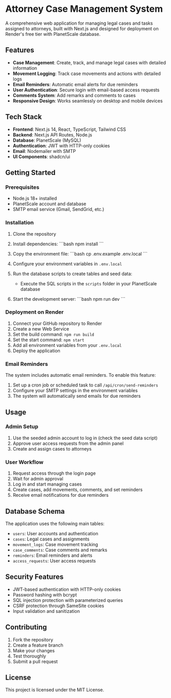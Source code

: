 # Attorney Case Management System

A comprehensive web application for managing legal cases and tasks assigned to attorneys, built with Next.js and designed for deployment on Render's free tier with PlanetScale database.

## Features

- **Case Management**: Create, track, and manage legal cases with detailed information
- **Movement Logging**: Track case movements and actions with detailed logs
- **Email Reminders**: Automatic email alerts for due reminders
- **User Authentication**: Secure login with email-based access requests
- **Comments System**: Add remarks and comments to cases
- **Responsive Design**: Works seamlessly on desktop and mobile devices

## Tech Stack

- **Frontend**: Next.js 14, React, TypeScript, Tailwind CSS
- **Backend**: Next.js API Routes, Node.js
- **Database**: PlanetScale (MySQL)
- **Authentication**: JWT with HTTP-only cookies
- **Email**: Nodemailer with SMTP
- **UI Components**: shadcn/ui

## Getting Started

### Prerequisites

- Node.js 18+ installed
- PlanetScale account and database
- SMTP email service (Gmail, SendGrid, etc.)

### Installation

1. Clone the repository
2. Install dependencies:
   \`\`\`bash
   npm install
   \`\`\`

3. Copy the environment file:
   \`\`\`bash
   cp .env.example .env.local
   \`\`\`

4. Configure your environment variables in `.env.local`

5. Run the database scripts to create tables and seed data:
   - Execute the SQL scripts in the `scripts` folder in your PlanetScale database

6. Start the development server:
   \`\`\`bash
   npm run dev
   \`\`\`

### Deployment on Render

1. Connect your GitHub repository to Render
2. Create a new Web Service
3. Set the build command: `npm run build`
4. Set the start command: `npm start`
5. Add all environment variables from your `.env.local`
6. Deploy the application

### Email Reminders

The system includes automatic email reminders. To enable this feature:

1. Set up a cron job or scheduled task to call `/api/cron/send-reminders`
2. Configure your SMTP settings in the environment variables
3. The system will automatically send emails for due reminders

## Usage

### Admin Setup

1. Use the seeded admin account to log in (check the seed data script)
2. Approve user access requests from the admin panel
3. Create and assign cases to attorneys

### User Workflow

1. Request access through the login page
2. Wait for admin approval
3. Log in and start managing cases
4. Create cases, add movements, comments, and set reminders
5. Receive email notifications for due reminders

## Database Schema

The application uses the following main tables:

- `users`: User accounts and authentication
- `cases`: Legal cases and assignments
- `movement_logs`: Case movement tracking
- `case_comments`: Case comments and remarks
- `reminders`: Email reminders and alerts
- `access_requests`: User access requests

## Security Features

- JWT-based authentication with HTTP-only cookies
- Password hashing with bcrypt
- SQL injection protection with parameterized queries
- CSRF protection through SameSite cookies
- Input validation and sanitization

## Contributing

1. Fork the repository
2. Create a feature branch
3. Make your changes
4. Test thoroughly
5. Submit a pull request

## License

This project is licensed under the MIT License.
